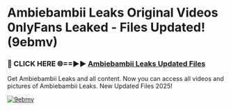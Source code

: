 # Ambiebambii Leaks Original Videos 0nlyFans Leaked - Files Updated! (9ebmv)

<h3>🔴 CLICK HERE 🌐==►► <a href="https://tinyurl.com/2m67pmp6" rel="nofollow">Ambiebambii Leaks Updated Files</a></h3>

Get Ambiebambii Leaks and all content. Now you can access all videos and pictures of Ambiebambii Leaks. New Updated Files 2025!

[![9ebmv](https://i.imgur.com/H4QAA4z.gif)](https://tinyurl.com/2m67pmp6)